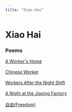 ```yaml
---
title: "Xiao Hai"
---
```


# Xiao Hai

### Poems 

[A Worker's Home](/poets/poems/xiaoHai/aWorkersHome)<br />
<br />
[Chinese Worker](/poets/poems/xiaoHai/chineseWorker)<br />
<br />
[Workers After the Night Shift](/poets/poems/xiaoHai/workersAfterNight)<br />
<br />
[A Night at the Jiaxing Factory](/poets/poems/xiaoHai/aNightatThe)<br />
<br />
[自由(Freedom)](/poets/poems/xiaoHai/freedom)<br />


